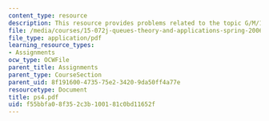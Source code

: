 ```yaml
---
content_type: resource
description: This resource provides problems related to the topic G/M/1 queueing system.
file: /media/courses/15-072j-queues-theory-and-applications-spring-2006/f55bbfa08f352c3b100181c0bd11652f_ps4.pdf
file_type: application/pdf
learning_resource_types:
- Assignments
ocw_type: OCWFile
parent_title: Assignments
parent_type: CourseSection
parent_uid: 8f191600-4735-75e2-3420-9da50ff4a77e
resourcetype: Document
title: ps4.pdf
uid: f55bbfa0-8f35-2c3b-1001-81c0bd11652f
---
```

